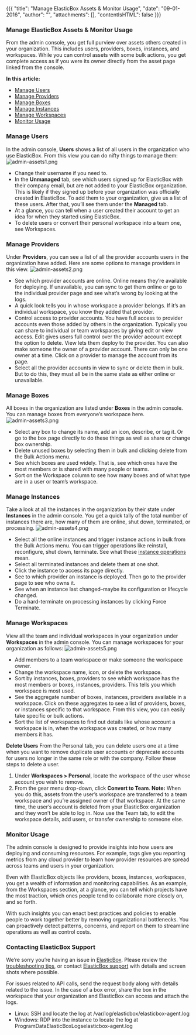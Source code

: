 {{{
"title": "Manage ElasticBox Assets & Monitor Usage",
"date": "09-01-2016",
"author": "",
"attachments": [],
"contentIsHTML": false
}}}

### Manage ElasticBox Assets & Monitor Usage
From the admin console, you get full purview over assets others created in your organization. This includes users, providers, boxes, instances, and workspaces. While you can control assets with some bulk actions, you get complete access as if you were its owner directly from the asset page linked from the console.

**In this article:**
* [Manage Users](https://www.ctl.io/knowledge-base/ElasticBox/manage-assets-monitor-usage.md/#manage-users)
* [Manage Providers](https://www.ctl.io/knowledge-base/ElasticBox/manage-assets-monitor-usage.md/#manage-providers)
* [Manage Boxes](https://www.ctl.io/knowledge-base/ElasticBox/manage-assets-monitor-usage.md/#manage-boxes)
* [Manage Instances](https://www.ctl.io/knowledge-base/ElasticBox/manage-assets-monitor-usage.md/#manage-instances)
* [Manage Workspaces](https://www.ctl.io/knowledge-base/ElasticBox/manage-assets-monitor-usage.md/#manage-workspaces)
* [Monitor Usage](https://www.ctl.io/knowledge-base/ElasticBox/manage-assets-monitor-usage.md/#monitor-usage)

### Manage Users
In the admin console, **Users** shows a list of all users in the organization who use ElasticBox. From this view you can do nifty things to manage them:
![admin-assets1.png](../images/ElasticBox/admin-assets1.png)

* Change their username if you need to.
* In the **Unmanaged** tab, see which users signed up for ElasticBox with their company email, but are not added to your ElasticBox organization. This is likely if they signed up before your organization was officially created in ElasticBox. To add them to your organization, give us a list of these users. After that, you’ll see them under the **Managed** tab.
* At a glance, you can tell when a user created their account to get an idea for when they started using ElasticBox.
* To delete users or convert their personal workspace into a team one, see Workspaces.

### Manage Providers
Under **Providers**, you can see a list of all the provider accounts users in the organization have added. Here are some options to manage providers in this view.
![admin-assets2.png](../images/ElasticBox/admin-assets2.png)

* See which provider accounts are online. Online means they’re available for deploying. If unavailable, you can sync to get them online or go to the individual provider page and see what’s wrong by looking at the logs.
* A quick look tells you in whose workspace a provider belongs. If it’s an individual workspace, you know they added that provider.
* Control access to provider accounts. You have full access to provider accounts even those added by others in the organization. Typically you can share to individual or team workspaces by giving edit or view access. Edit gives users full control over the provider account except the option to delete. View lets them deploy to the provider. You can also make someone the owner of a provider account. There can only be one owner at a time. Click on a provider to manage the account from its page.
* Select all the provider accounts in view to sync or delete them in bulk. But to do this, they must all be in the same state as either online or unavailable.

### Manage Boxes
All boxes in the organization are listed under **Boxes** in the admin console. You can manage boxes from everyone’s workspace here.
![admin-assets3.png](../images/ElasticBox/admin-assets3.png)

* Select any box to change its name, add an icon, describe, or tag it. Or go to the box page directly to do these things as well as share or change box ownership.
* Delete unused boxes by selecting them in bulk and clicking delete from the Bulk Actions menu.
* See which boxes are used widely. That is, see which ones have the most members or is shared with many people or teams.
* Sort on the Workspace column to see how many boxes and of what type are in a user or team’s workspace.

### Manage Instances
Take a look at all the instances in the organization by their state under **Instances** in the admin console. You get a quick tally of the total number of instances there are, how many of them are online, shut down, terminated, or processing.
![admin-assets4.png](../images/ElasticBox/admin-assets4.png)

* Select all the online instances and trigger instance actions in bulk from the Bulk Actions menu. You can trigger operations like reinstall, reconfigure, shut down, terminate. See what these [instance operations](https://www.ctl.io/knowledge-base/ElasticBox/deploying-managing-instances.md/#actions) mean.
* Select all terminated instances and delete them at one shot.
* Click the instance to access its page directly.
* See to which provider an instance is deployed. Then go to the provider page to see who owns it.
* See when an instance last changed–maybe its configuration or lifecycle changed.
* Do a hard-terminate on processing instances by clicking Force Terminate.

### Manage Workspaces
View all the team and individual workspaces in your organization under **Workspaces** in the admin console. You can manage workspaces for your organization as follows:
![admin-assets5.png](../images/ElasticBox/admin-assets5.png)

* Add members to a team workspace or make someone the workspace owner.
* Change the workspace name, icon, or delete the workspace.
* Sort by instances, boxes, providers to see which workspace has the most members or boxes, instances, providers. This tells you which workspace is most used.
* See the aggregate number of boxes, instances, providers available in a workspace. Click on these aggregates to see a list of providers, boxes, or instances specific to that workspace. From this view, you can easily take specific or bulk actions.
* Sort the list of workspaces to find out details like whose account a workspace is in, when the workspace was created, or how many members it has.

**Delete Users**
From the Personal tab, you can delete users one at a time when you want to remove duplicate user accounts or deprecate accounts for users no longer in the same role or with the company. Follow these steps to delete a user.
1. Under **Workspaces > Personal**, locate the workspace of the user whose account you wish to remove.
2. From the gear menu drop-down, click **Convert to Team**.
   **Note:** When you do this, assets from the user’s workspace are transferred to a team workspace and you’re assigned owner of that workspace. At the same time, the user’s account is deleted from your ElasticBox organization and they won’t be able to log in. Now use the Team tab, to edit the workspace details, add users, or transfer ownership to someone else.

### Monitor Usage
The admin console is designed to provide insights into how users are deploying and consuming resources. For example, tags give you reporting metrics from any cloud provider to learn how provider resources are spread across teams and users in your organization.

Even with ElasticBox objects like providers, boxes, instances, workspaces, you get a wealth of information and monitoring capabilities. As an example, from the Workspaces section, at a glance, you can tell which projects have the most traction, which ones people tend to collaborate more closely on, and so forth.

With such insights you can enact best practices and policies to enable people to work together better by removing organizational bottlenecks. You can proactively detect patterns, concerns, and report on them to streamline operations as well as control costs.

### Contacting ElasticBox Support
We’re sorry you’re having an issue in [ElasticBox](https://www.ctl.io/elasticbox/). Please review the [troubleshooting tips](https://elasticbox.com/documentation/troubleshooting/troubleshooting-tips/), or contact [ElasticBox support](mailto:support@elasticbox.com) with details and screen shots where possible.

For issues related to API calls, send the request body along with details related to the issue. In the case of a box error, share the box in the workspace that your organization and ElasticBox can access and attach the logs.
* Linux: SSH and locate the log at /var/log/elasticbox/elasticbox-agent.log
* Windows: RDP into the instance to locate the log at ProgramDataElasticBoxLogselasticbox-agent.log
